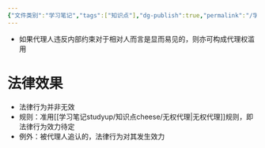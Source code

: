 ```yaml
---
{"文件类别":"学习笔记","tags":["知识点"],"dg-publish":true,"permalink":"/学习笔记studyup/知识点cheese/代理权的行使违反内部约束/","dgPassFrontmatter":true,"noteIcon":"","created":"2024-08-20T21:49:58.216+08:00","updated":"2024-09-11T11:46:04.327+08:00"}
---
```


- 如果代理人违反内部约束对于相对人而言是显而易见的，则亦可构成代理权滥用
# 法律效果
- 法律行为并非无效
- 规则：准用[[学习笔记studyup/知识点cheese/无权代理\|无权代理]]规则，即法律行为效力待定
- 例外：被代理人追认的，法律行为对其发生效力